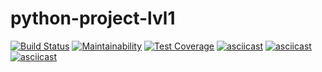 # python-project-lvl1

[![Build Status](https://travis-ci.com/startitin36/python-project-lvl1.svg?branch=master)](https://travis-ci.com/startitin36/python-project-lvl1)
[![Maintainability](https://api.codeclimate.com/v1/badges/a99a88d28ad37a79dbf6/maintainability)](https://codeclimate.com/github/codeclimate/codeclimate/maintainability)
[![Test Coverage](https://api.codeclimate.com/v1/badges/a99a88d28ad37a79dbf6/test_coverage)](https://codeclimate.com/github/codeclimate/codeclimate/test_coverage)
[![asciicast](https://asciinema.org/a/8OtHwtAuL8Ci3vEdFC1ATRW0n.svg)](https://asciinema.org/a/8OtHwtAuL8Ci3vEdFC1ATRW0n)
[![asciicast](https://asciinema.org/a/dMnNylRvwx33wmYggd4oIFRmg.svg)](https://asciinema.org/a/dMnNylRvwx33wmYggd4oIFRmg)
[![asciicast](https://asciinema.org/a/8U4N0qW7CPZGOBkFfOhQPFUuw.svg)](https://asciinema.org/a/8U4N0qW7CPZGOBkFfOhQPFUuw)
